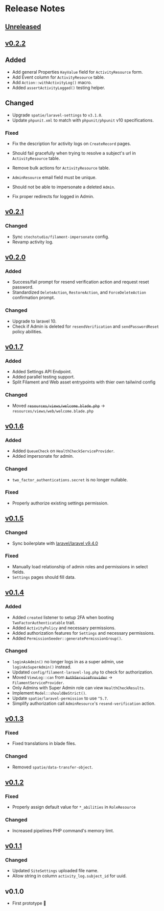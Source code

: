 # Release Notes

## [Unreleased](https://bitbucket.org/halcyonlaravel/tall-boilerplate/branches/compare/master%0Dv0.2.2)

## [v0.2.2](https://bitbucket.org/halcyonlaravel/tall-boilerplate/branches/compare/v0.2.2%0Dv0.2.1)

## Added

- Add general Properties `KeyValue` field for `ActivityResource` form.
- Add Event column for `ActivityResource` table.
- Add `Action::withActivityLog()` macro.
- Added `assertActivityLogged()` testing helper.

## Changed
- Upgrade `spatie/laravel-settings` to `v3.1.0`.
- Update `phpunit.xml` to match with `phpunit/phpunit` v10 specifications.

### Fixed

- Fix the description for activity logs on `CreateRecord` pages.
- Should fail gracefully when trying to resolve a subject's url in `ActivityResource` table.
- Remove bulk actions for `ActivityResource` table.
- `AdminResource` email field must be unique.
- Should not be able to impersonate a deleted `Admin`.

- Fix proper redirects for logged in Admin.

## [v0.2.1](https://bitbucket.org/halcyonlaravel/tall-boilerplate/branches/compare/v0.2.1%0Dv0.2.0)

### Changed

- Sync `stechstudio/filament-impersonate` config.
- Revamp activity log.

## [v0.2.0](https://bitbucket.org/halcyonlaravel/tall-boilerplate/branches/compare/v0.2.0%0Dv0.1.7)

### Added

- Success/fail prompt for resend verification action and request reset password.
- Standardized `DeleteAction`, `RestoreAction`, and `ForceDeleteAction` confirmation prompt.

### Changed

- Upgrade to laravel 10.
- Check if Admin is deleted for `resendVerification` and `sendPasswordReset` policy abilities.

## [v0.1.7](https://bitbucket.org/halcyonlaravel/tall-boilerplate/branches/compare/v0.1.7%0Dv0.1.6)

### Added

- Added Settings API Endpoint.
- Added parallel testing support.
- Split Filament and Web asset entrypoints with thier own tailwind config

### Changed

- Moved ~~`resources/views/welcome.blade.php`~~ -> `resources/views/web/welcome.blade.php`

## [v0.1.6](https://bitbucket.org/halcyonlaravel/tall-boilerplate/branches/compare/v0.1.6%0Dv0.1.5)

### Added

- Added `QueueCheck` on `HealthCheckServiceProvider`.
- Added impersonate for admin.

### Changed

- `two_factor_authentications.secret` is no longer nullable.

### Fixed

- Properly authorize existing settings permission.

## [v0.1.5](https://bitbucket.org/halcyonlaravel/tall-boilerplate/branches/compare/v0.1.5%0Dv0.1.4)

### Changed

- Sync boilerplate with [laravel/laravel v9.4.0](https://github.com/laravel/laravel/releases/tag/v9.4.0)

### Fixed

- Manually load relationship of admin roles and permissions in select fields.
- `Settings` pages should fill data.

## [v0.1.4](https://bitbucket.org/halcyonlaravel/tall-boilerplate/branches/compare/v0.1.4%0Dv0.1.3)

### Added

- Added `created` listener to setup 2FA when booting `TwoFactorAuthenticatable` trait.
- Added `ActivityPolicy` and necessary permissions.
- Added authorization features for `Settings` and necessary permissions.
- Added `PermissionSeeder::generatePermissionGroup()`.

### Changed

- `loginAsAdmin()` no longer logs in as a super admin, use `loginAsSuperAdmin()` instead.
- Updated `config/filament-laravel-log.php` to check for authorization.
- Moved `ViewLog::can` from ~~`AuthServiceProvider`~~ -> `FilamentServiceProvider`.
- Only Admins with Super Admin role can view `HealthCheckResults`.
- Implement `Model::shouldBeStrict()`.
- Update `spatie/laravel-permission` to use `^5.7`.
- Simplify authorization call `AdminResource`'s `resend-verification` action.

## [v0.1.3](https://bitbucket.org/halcyonlaravel/tall-boilerplate/branches/compare/v0.1.3%0Dv0.1.2)

### Fixed

- Fixed translations in blade files.

### Changed

- Removed `spatie/data-transfer-object`.

## [v0.1.2](https://bitbucket.org/halcyonlaravel/tall-boilerplate/branches/compare/v0.1.2%0Dv0.1.1)

### Fixed

- Properly assign default value for `*_abilities` in `RoleResource`

### Changed

- Increased pipelines PHP command's memory limt.

## [v0.1.1](https://bitbucket.org/halcyonlaravel/tall-boilerplate/branches/compare/v0.1.1%0Dv0.1.0)

### Changed

- Updated `SiteSettings` uploaded file name.
- Allow string in column `activity_log.subject_id` for uuid.

## v0.1.0

- First prototype 🎉
